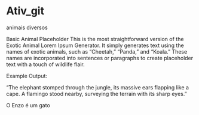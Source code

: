 # Ativ_git
animais diversos

Basic Animal Placeholder
This is the most straightforward version of the Exotic Animal Lorem Ipsum Generator. It simply generates text using the names of exotic animals, such as “Cheetah,” “Panda,” and “Koala.” These names are incorporated into sentences or paragraphs to create placeholder text with a touch of wildlife flair.

Example Output:

“The elephant stomped through the jungle, its massive ears flapping like a cape. A flamingo stood nearby, surveying the terrain with its sharp eyes.”

O Enzo é um gato